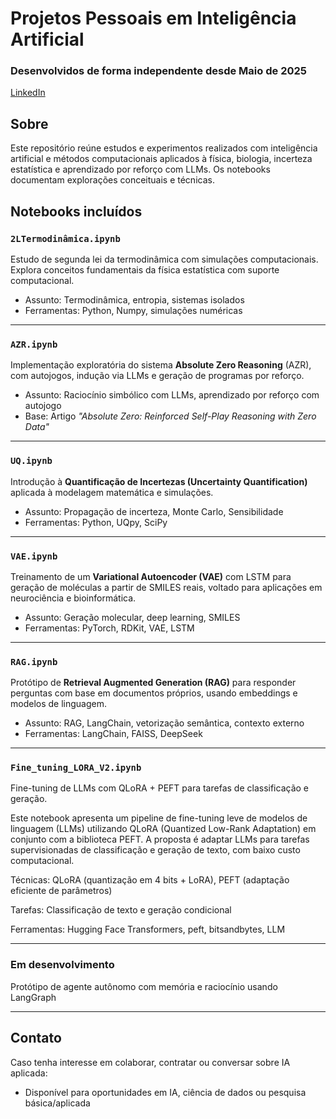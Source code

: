 # Projetos Pessoais em Inteligência Artificial  
### Desenvolvidos de forma independente desde Maio de 2025 
[LinkedIn](https://www.linkedin.com/in/walter-augusto-jr-76425623/) 

## Sobre
Este repositório reúne estudos e experimentos realizados com inteligência artificial e métodos computacionais aplicados à física, biologia, incerteza estatística e aprendizado por reforço com LLMs. Os notebooks documentam explorações conceituais e técnicas.


## Notebooks incluídos

### `2LTermodinâmica.ipynb`
Estudo de segunda lei da termodinâmica com simulações computacionais. Explora conceitos fundamentais da física estatística com suporte computacional.

- Assunto: Termodinâmica, entropia, sistemas isolados
- Ferramentas: Python, Numpy, simulações numéricas

---

### `AZR.ipynb`
Implementação exploratória do sistema **Absolute Zero Reasoning** (AZR), com autojogos, indução via LLMs e geração de programas por reforço.

- Assunto: Raciocínio simbólico com LLMs, aprendizado por reforço com autojogo
- Base: Artigo *"Absolute Zero: Reinforced Self-Play Reasoning with Zero Data"*

---

### `UQ.ipynb`
Introdução à **Quantificação de Incertezas (Uncertainty Quantification)** aplicada à modelagem matemática e simulações.

- Assunto: Propagação de incerteza, Monte Carlo, Sensibilidade
- Ferramentas: Python, UQpy, SciPy

---

### `VAE.ipynb`
Treinamento de um **Variational Autoencoder (VAE)** com LSTM para geração de moléculas a partir de SMILES reais, voltado para aplicações em neurociência e bioinformática.

- Assunto: Geração molecular, deep learning, SMILES
- Ferramentas: PyTorch, RDKit, VAE, LSTM

---
### `RAG.ipynb`
Protótipo de **Retrieval Augmented Generation (RAG)** para responder perguntas com base em documentos próprios, usando embeddings e modelos de linguagem.

- Assunto: RAG, LangChain, vetorização semântica, contexto externo  
- Ferramentas: LangChain, FAISS, DeepSeek

---
### `Fine_tuning_LORA_V2.ipynb`

Fine-tuning de LLMs com QLoRA + PEFT para tarefas de classificação e geração.

Este notebook apresenta um pipeline de fine-tuning leve de modelos de linguagem (LLMs) utilizando QLoRA (Quantized Low-Rank Adaptation) em conjunto com a biblioteca PEFT.
A proposta é adaptar LLMs para tarefas supervisionadas de classificação e geração de texto, com baixo custo computacional.

Técnicas: QLoRA (quantização em 4 bits + LoRA), PEFT (adaptação eficiente de parâmetros)

Tarefas: Classificação de texto e geração condicional

Ferramentas: Hugging Face Transformers, peft, bitsandbytes, LLM

---

### Em desenvolvimento

Protótipo de agente autônomo com memória e raciocínio usando LangGraph

---

## Contato
Caso tenha interesse em colaborar, contratar ou conversar sobre IA aplicada:
- Disponível para oportunidades em IA, ciência de dados ou pesquisa básica/aplicada
